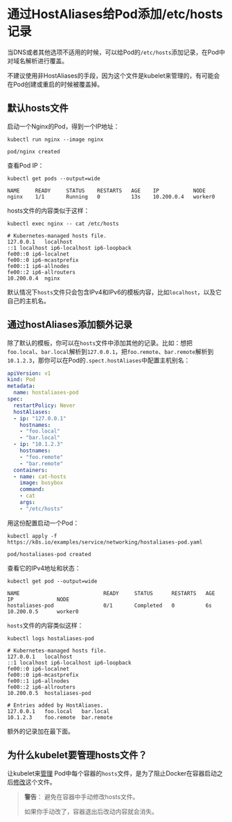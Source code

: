 # 通过HostAliases给Pod添加/etc/hosts记录

当DNS或者其他选项不适用的时候，可以给Pod的`/etc/hosts`添加记录，在Pod中对域名解析进行覆盖。

不建议使用非HostAliases的手段，因为这个文件是kubelet来管理的，有可能会在Pod创建或重启的时候被覆盖掉。

## 默认hosts文件

启动一个Nginx的Pod，得到一个IP地址：

```shell script
kubectl run nginx --image nginx
```

```text
pod/nginx created
```

查看Pod IP：

```shell script
kubectl get pods --output=wide
```

```text
NAME     READY     STATUS    RESTARTS   AGE    IP           NODE
nginx    1/1       Running   0          13s    10.200.0.4   worker0
```

hosts文件的内容类似于这样：

```shell script
kubectl exec nginx -- cat /etc/hosts
```

```text
# Kubernetes-managed hosts file.
127.0.0.1	localhost
::1	localhost ip6-localhost ip6-loopback
fe00::0	ip6-localnet
fe00::0	ip6-mcastprefix
fe00::1	ip6-allnodes
fe00::2	ip6-allrouters
10.200.0.4	nginx
```

默认情况下`hosts`文件只会包含IPv4和IPv6的模板内容，比如`localhost`，以及它自己的主机名。

## 通过hostAliases添加额外记录

除了默认的模板，你可以在`hosts`文件中添加其他的记录。比如：想把`foo.local`、`bar.local`解析到`127.0.0.1`，把`foo.remote`、`bar.remote`解析到`10.1.2.3`，那你可以在Pod的`.spect.hostAliases`中配置主机别名：

```yaml
apiVersion: v1
kind: Pod
metadata:
  name: hostaliases-pod
spec:
  restartPolicy: Never
  hostAliases:
  - ip: "127.0.0.1"
    hostnames:
    - "foo.local"
    - "bar.local"
  - ip: "10.1.2.3"
    hostnames:
    - "foo.remote"
    - "bar.remote"
  containers:
  - name: cat-hosts
    image: busybox
    command:
    - cat
    args:
    - "/etc/hosts"
```

用这份配置启动一个Pod：

```shell script
kubectl apply -f https://k8s.io/examples/service/networking/hostaliases-pod.yaml
```

```text
pod/hostaliases-pod created
```

查看它的IPv4地址和状态：

```shell script
kubectl get pod --output=wide
```

```text
NAME                           READY     STATUS      RESTARTS   AGE       IP              NODE
hostaliases-pod                0/1       Completed   0          6s        10.200.0.5      worker0
```

`hosts`文件的内容类似这样：

```shell script
kubectl logs hostaliases-pod
```

```text
# Kubernetes-managed hosts file.
127.0.0.1	localhost
::1	localhost ip6-localhost ip6-loopback
fe00::0	ip6-localnet
fe00::0	ip6-mcastprefix
fe00::1	ip6-allnodes
fe00::2	ip6-allrouters
10.200.0.5	hostaliases-pod

# Entries added by HostAliases.
127.0.0.1	foo.local	bar.local
10.1.2.3	foo.remote	bar.remote
```

额外的记录加在最下面。

## 为什么kubelet要管理hosts文件？

让kubelet来[管理](https://github.com/kubernetes/kubernetes/issues/14633) Pod中每个容器的`hosts`文件，是为了阻止Docker在容器启动之后[修改](https://github.com/moby/moby/issues/17190)这个文件。

>**警告**：
>避免在容器中手动修改hosts文件。
>
>如果你手动改了，容器退出后改动内容就会消失。